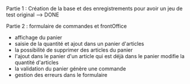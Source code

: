 Partie 1 : Création de la base et des
enregistrements pour avoir un jeu de test original --> DONE

Partie 2 : formulaire de commandes et frontOffice
* affichage du panier
* saisie de la quantité et ajout dans un panier
d'articles
* la possibilité de supprimer des articles du panier
* l'ajout dans le panier d'un article qui est déjà
dans le panier modifie la quantité d'articles
* la validation du panier génère une commande
* gestion des erreurs dans le formulaire
